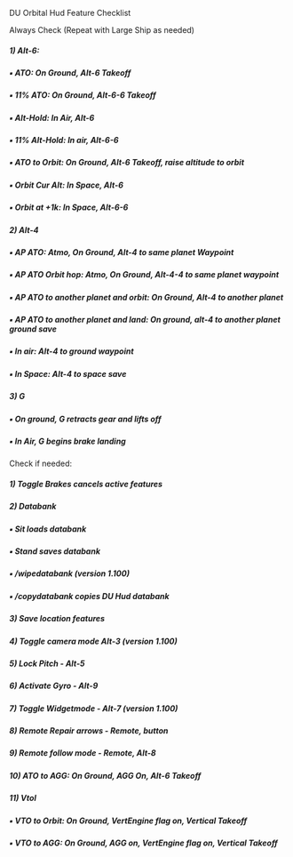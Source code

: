 DU Orbital Hud Feature Checklist

Always Check (Repeat with Large Ship as needed)
##### 1) Alt-6:
##### :black_small_square: ATO: On Ground, Alt-6 Takeoff
##### :black_small_square: 11% ATO: On Ground, Alt-6-6 Takeoff
##### :black_small_square: Alt-Hold: In Air, Alt-6
##### :black_small_square: 11% Alt-Hold: In air, Alt-6-6
##### :black_small_square: ATO to Orbit: On Ground, Alt-6 Takeoff, raise altitude to orbit
##### :black_small_square: Orbit Cur Alt: In Space, Alt-6
##### :black_small_square: Orbit at +1k: In Space, Alt-6-6
##### 2) Alt-4
##### :black_small_square: AP ATO: Atmo, On Ground, Alt-4 to same planet Waypoint
##### :black_small_square: AP ATO Orbit hop: Atmo, On Ground, Alt-4-4 to same planet waypoint
##### :black_small_square: AP ATO to another planet and orbit: On Ground, Alt-4 to another planet
##### :black_small_square: AP ATO to another planet and land: On ground, alt-4 to another planet ground save
##### :black_small_square: In air: Alt-4 to ground waypoint
##### :black_small_square: In Space: Alt-4 to space save
##### 3) G
##### :black_small_square: On ground, G retracts gear and lifts off 
##### :black_small_square: In Air, G begins brake landing

Check if needed:
##### 1) Toggle Brakes cancels active features
##### 2) Databank
##### :black_small_square: Sit loads databank
##### :black_small_square: Stand saves databank
##### :black_small_square: /wipedatabank (version 1.100)
##### :black_small_square: /copydatabank copies DU Hud databank
##### 3) Save location features
##### 4) Toggle camera mode Alt-3 (version 1.100)
##### 5) Lock Pitch - Alt-5
##### 6) Activate Gyro - Alt-9
##### 7) Toggle Widgetmode - Alt-7 (version 1.100)
##### 8) Remote Repair arrows - Remote, button
##### 9) Remote follow mode - Remote, Alt-8
##### 10) ATO to AGG: On Ground, AGG On, Alt-6 Takeoff
##### 11) Vtol
##### :black_small_square: VTO to Orbit: On Ground, VertEngine flag on, Vertical Takeoff
##### :black_small_square: VTO to AGG: On Ground, AGG on, VertEngine flag on, Vertical Takeoff
